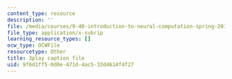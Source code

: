 ```yaml
---
content_type: resource
description: ''
file: /media/courses/9-40-introduction-to-neural-computation-spring-2018/9f6d1ff50d0e471d4ac533d4614f4f27_r1VX3WXrYUw.srt
file_type: application/x-subrip
learning_resource_types: []
ocw_type: OCWFile
resourcetype: Other
title: 3play caption file
uid: 9f6d1ff5-0d0e-471d-4ac5-33d4614f4f27
---
```

